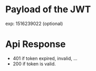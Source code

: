 # Payload of the JWT

exp: 1516239022 (optional)

# Api Response
- 401 if token expired, invalid, ...
- 200 if token is valid.